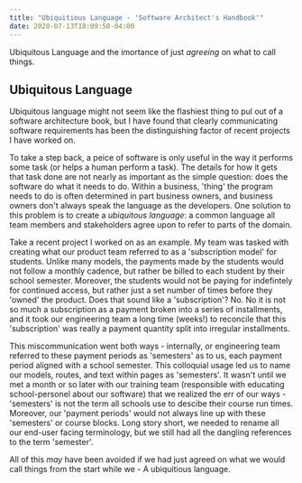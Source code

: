```yaml
---
title: "Ubiquitious Language - 'Software Architect's Handbook'"
date: 2020-07-13T18:09:50-04:00
---
```


Ubiquitous Language and the imortance of just *agreeing* on what to call things.

<!--more-->

## Ubiquitous Language

Ubiquitous language might not seem like the flashiest thing to pul out of a software architecture book, but I have found that clearly communicating software requirements has been the distinguishing factor of recent projects I have worked on.

To take a step back, a peice of software is only useful in the way it performs some task (or helps a human perform a task).
The details for how it gets that task done are not nearly as important as the simple question: does the software do what it needs to do.
Within a business, 'thing' the program needs to do is often determined in part business owners, and business owners don't always speak the language as the developers.
One solution to this problem is to create a *ubiquitous language*: a common language all team members and stakeholders agree upon to refer to parts of the domain.

Take a recent project I worked on as an example.
My team was tasked with creating what our product team referred to as a 'subscription model' for students.
Unlike many models, the payments made by the students would not follow a monthly cadence, but rather be billed to each student by their school semester.
Moreover, the students would not be paying for indefintely for continued access, but rather just a set number of times before they 'owned' the product.
Does that sound like a 'subscription'? No. No it is not so much a subscription as a payment broken into a series of installments, and it took our engineering team a long time (weeks!) to reconcile that this 'subscription' was really a payment quantity split into irregular installments.

This miscommunication went both ways - internally, or engineering team referred to these payment periods as 'semesters' as to us, each payment period aligned with a school semester.
This colloquial usage led us to name our models, routes, and text within pages as 'semesters'.
It wasn't until we met a month or so later with our training team (responsible with educating school-personel about our software) that we realized the err of our ways - 
'semesters' is not the term all schools use to descibe their course run times.
Moreover, our 'payment periods' would not always line up with these 'semesters' or course blocks.
Long story short, we needed to rename all our end-user facing terminology, but we still had all the dangling references to the term 'semester'.

All of this *may* have been avoided if we had just agreed on what we would call things from the start while we - A ubiquitious language.
